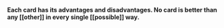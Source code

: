 **Each card has its advantages and disadvantages. No card is better than any [[other]] in every single [[possible]] way.**